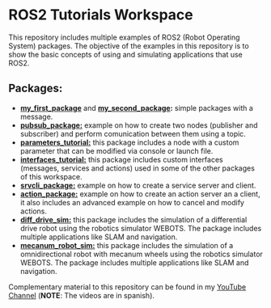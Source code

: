 # ROS2 Tutorials Workspace

This repository includes multiple examples of ROS2 (Robot Operating System) packages. The objective of the examples in this repository is to show the basic concepts of using and simulating applications that use ROS2.

## Packages:

- [**my_first_package**](src/my_first_package) and [**my_second_package**](src/my_first_package)**:** simple packages with a message.
- [**pubsub_package:**](src/pubsub_package) example on how to create two nodes (publisher and subscriber) and perform comunication between them using a topic.
- [**parameters_tutorial:**](src/parameters_tutorial) this package includes a node with a custom parameter that can be modified via console or launch file.
- [**interfaces_tutorial:**](src/interfaces_tutorial) this package includes custom interfaces (messages, services and actions) used in some of the other packages of this workspace.
- [**srvcli_package:**](src/srvcli_package) example on how to create a service server and client.
- [**action_package:**](src/action_package) example on how to create an action server an a client, it also includes an advanced example on how to cancel and modify actions.
- [**diff_drive_sim:**](src/diff_drive_sim) this package includes the simulation of a differential drive robot using the robotics simulator WEBOTS. The package includes multiple applications like SLAM and navigation.
- [**mecanum_robot_sim:**](src/diff_drive_sim) this package includes the simulation of a omnidirectional robot with mecanum wheels using the robotics simulator WEBOTS. The package includes multiple applications like SLAM and navigation. 

Complementary material to this repository can be found in my [YouTube Channel](https://youtube.com/playlist?list=PLT81OVhq-1oGK_vuh3fxGKS4t42RWlPXJ&si=C_owJ659ElRTWOvu) (**NOTE**: The videos are in spanish).